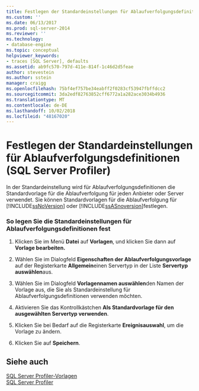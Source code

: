 ```yaml
---
title: Festlegen der Standardeinstellungen für Ablaufverfolgungsdefinitionen (SQL Server Profiler) | Microsoft-Dokumentation
ms.custom: ''
ms.date: 06/13/2017
ms.prod: sql-server-2014
ms.reviewer: ''
ms.technology:
- database-engine
ms.topic: conceptual
helpviewer_keywords:
- traces [SQL Server], defaults
ms.assetid: ab9fc570-797d-411e-814f-1c46d2d5feae
author: stevestein
ms.author: sstein
manager: craigg
ms.openlocfilehash: 75bf4ef757be34eabff2f0283cf53947fbffdcc2
ms.sourcegitcommit: 3da2edf82763852cff6772a1a282ace3034b4936
ms.translationtype: MT
ms.contentlocale: de-DE
ms.lasthandoff: 10/02/2018
ms.locfileid: "48167020"
---
```

# <a name="set-trace-definition-defaults-sql-server-profiler"></a>Festlegen der Standardeinstellungen für Ablaufverfolgungsdefinitionen (SQL Server Profiler)
  In der Standardeinstellung wird für Ablaufverfolgungsdefinitionen die Standardvorlage für die Ablaufverfolgung für jeden Anbieter oder Server verwendet. Sie können Standardvorlagen für die Ablaufverfolgung für [!INCLUDE[ssNoVersion](../../includes/ssnoversion-md.md)] oder [!INCLUDE[ssASnoversion](../../includes/ssasnoversion-md.md)]festlegen.  
  
### <a name="to-set-trace-definition-defaults"></a>So legen Sie die Standardeinstellungen für Ablaufverfolgungsdefinitionen fest  
  
1.  Klicken Sie im Menü **Datei** auf **Vorlagen**, und klicken Sie dann auf **Vorlage bearbeiten.**  
  
2.  Wählen Sie im Dialogfeld **Eigenschaften der Ablaufverfolgungsvorlage** auf der Registerkarte **Allgemein**einen Servertyp in der Liste **Servertyp auswählen**aus.  
  
3.  Wählen Sie im Dialogfeld **Vorlagennamen auswählen**den Namen der Vorlage aus, die Sie als Standardeinstellung für Ablaufverfolgungsdefinitionen verwenden möchten.  
  
4.  Aktivieren Sie das Kontrollkästchen **Als Standardvorlage für den ausgewählten Servertyp verwenden**.  
  
5.  Klicken Sie bei Bedarf auf die Registerkarte **Ereignisauswahl**, um die Vorlage zu ändern.  
  
6.  Klicken Sie auf **Speichern**.  
  
## <a name="see-also"></a>Siehe auch  
 [SQL Server Profiler-Vorlagen](sql-server-profiler-templates.md)   
 [SQL Server Profiler](sql-server-profiler.md)  
  
  
